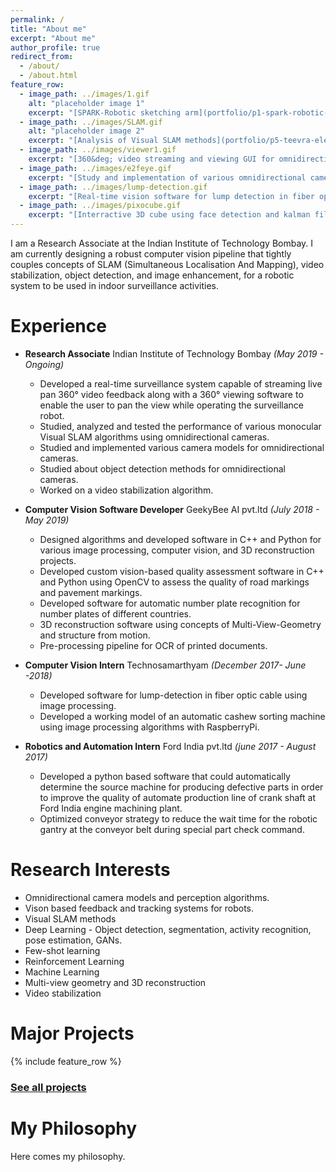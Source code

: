 ```yaml
---
permalink: /
title: "About me"
excerpt: "About me"
author_profile: true
redirect_from: 
  - /about/
  - /about.html
feature_row:
  - image_path: ../images/1.gif
    alt: "placeholder image 1"
    excerpt: "[SPARK-Robotic sketching arm](portfolio/p1-spark-robotic-sketching-arm/)"
  - image_path: ../images/SLAM.gif
    alt: "placeholder image 2"
    excerpt: "[Analysis of Visual SLAM methods](portfolio/p5-teevra-electric-car/)"
  - image_path: ../images/viewer1.gif
    excerpt: "[360&deg; video streaming and viewing GUI for omnidirectional camera](portfolio/p1-spark-robotic-sketching-arm/)"
  - image_path: ../images/e2feye.gif
    excerpt: "[Study and implementation of various omnidirectional camera models](portfolio/p2-cashew-sorting-machine/)"
  - image_path: ../images/lump-detection.gif
    excerpt: "[Real-time vision software for lump detection in fiber optic cables](portfolio/p2-cashew-sorting-machine/)"
  - image_path: ../images/pixocube.gif
    excerpt: "[Interractive 3D cube using face detection and kalman filter based tracking](portfolio/p2-cashew-sorting-machine/)"
---
```

I am a Research Associate at the Indian Institute of Technology Bombay. I am currently designing a robust computer vision pipeline that tightly couples concepts of SLAM (Simultaneous Localisation And Mapping), video stabilization, object detection, and image enhancement, for a robotic system to be used in indoor surveillance activities. 


Experience
==========
- **Research Associate** Indian Institute of Technology Bombay *(May 2019 - Ongoing)* 
  - Developed a real-time surveillance system capable of streaming live pan 360&deg; video feedback along with a 360&deg; viewing software to enable the user to pan the view while operating the surveillance robot.
  - Studied, analyzed and tested the performance of various monocular Visual SLAM algorithms using omnidirectional cameras.
  - Studied and implemented various camera models for omnidirectional cameras.
  - Studied about object detection methods for omnidirectional cameras.
  - Worked on a video stabilization algorithm.

- **Computer Vision Software Developer** GeekyBee AI pvt.ltd *(July 2018 - May 2019)*
  - Designed algorithms and developed software in C++ and Python for various image processing, computer vision, and 3D reconstruction projects.
  - Developed custom vision-based quality assessment software in C++ and Python using OpenCV to assess the quality of road markings and pavement markings.
  - Developed software for automatic number plate recognition for number plates of different countries.
  - 3D reconstruction software using concepts of Multi-View-Geometry and structure from motion.
  - Pre-processing pipeline for OCR of printed documents.

- **Computer Vision Intern** Technosamarthyam *(December 2017- June -2018)*
  - Developed software for lump-detection in fiber optic cable using image processing.
  - Developed a working model of an automatic cashew sorting machine using image processing algorithms with RaspberryPi.

- **Robotics and Automation Intern** Ford India pvt.ltd *(june 2017 - August 2017)*
  - Developed a python based software that could automatically determine the source machine for producing defective parts in order to improve the quality of automate production line of crank shaft at
Ford India engine machining plant.
  - Optimized conveyor strategy to reduce the wait time for the robotic gantry at the
conveyor belt during special part check command.

Research Interests
==================
- Omnidirectional camera models and perception algorithms.
- Vison based feedback and tracking systems for robots.
- Visual SLAM methods 
- Deep Learning - Object detection, segmentation, activity recognition, pose estimation, GANs.
- Few-shot learning 
- Reinforcement Learning
- Machine Learning
- Multi-view geometry and 3D reconstruction
- Video stabilization 


Major Projects
==============

{% include feature_row %}

### [See all projects](/portfolio.html)



My Philosophy
=============
Here comes my philosophy.


